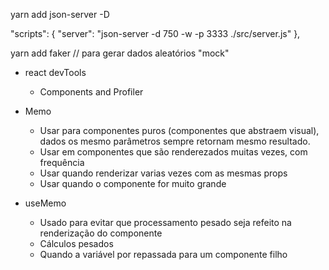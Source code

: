  yarn add json-server -D

  "scripts": {
    "server": "json-server -d 750 -w -p 3333 ./src/server.js"
  },

  yarn add faker // para gerar dados aleatórios "mock"

  - react devTools
    - Components and Profiler

  - Memo
    - Usar para componentes puros (componentes que abstraem visual), dados os mesmo parâmetros sempre retornam mesmo resultado.
    - Usar em componentes que são renderezados muitas vezes, com frequência
    - Usar quando renderizar varias vezes com as mesmas props
    - Usar quando o componente for muito grande

  - useMemo
    - Usado para evitar que processamento pesado seja refeito na renderização do componente
    - Cálculos pesados
    - Quando a variável por repassada para um componente filho
    
